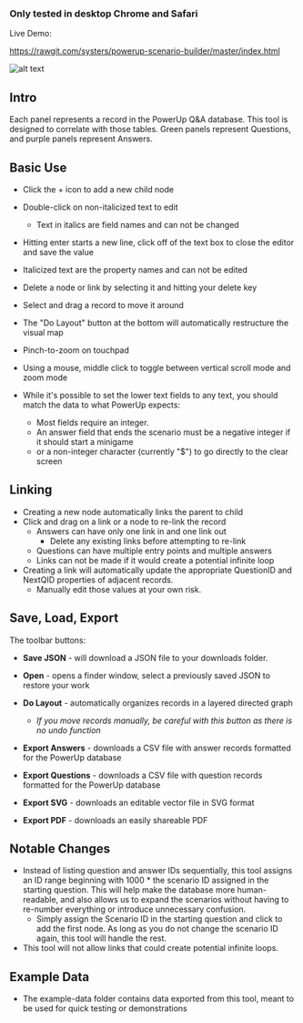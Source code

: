 ### Only tested in desktop Chrome and Safari

Live Demo:

https://rawgit.com/systers/powerup-scenario-builder/master/index.html


![alt text](https://raw.githubusercontent.com/justKD/powerup-scenario-planner/dev/example.png)

## Intro

Each panel represents a record in the PowerUp Q&A database. This tool is 
designed to correlate with those tables. Green panels represent Questions,
and purple panels represent Answers.

## Basic Use

- Click the + icon to add a new child node
- Double-click on non-italicized text to edit
    - Text in italics are field names and can not be changed
- Hitting enter starts a new line, click off of the text box to close the editor and save the value
- Italicized text are the property names and can not be edited 
- Delete a node or link by selecting it and hitting your delete key
- Select and drag a record to move it around
- The "Do Layout" button at the bottom will automatically restructure the visual map
- Pinch-to-zoom on touchpad
- Using a mouse, middle click to toggle between vertical scroll mode and zoom mode

- While it's possible to set the lower text fields to any text, you should match the data to what PowerUp expects:
    - Most fields require an integer.
    - An answer field that ends the scenario must be a negative integer if it should start a minigame
    - or a non-integer character (currently "$") to go directly to the clear screen

## Linking

- Creating a new node automatically links the parent to child
- Click and drag on a link or a node to re-link the record
    - Answers can have only one link in and one link out
        - Delete any existing links before attempting to re-link
    - Questions can have multiple entry points and multiple answers
    - Links can not be made if it would create a potential infinite loop
- Creating a link will automatically update the appropriate QuestionID and NextQID 
properties of adjacent records.
    - Manually edit those values at your own risk.

## Save, Load, Export
The toolbar buttons:

- **Save JSON** - will download a JSON file to your downloads folder.
- **Open** - opens a finder window, select a previously saved JSON to restore your work

- **Do Layout** - automatically organizes records in a layered directed graph
    - *If you move records manually, be careful with this button as there is no undo function*

- **Export Answers** - downloads a CSV file with answer records formatted for the PowerUp database
- **Export Questions** - downloads a CSV file with question records formatted for the PowerUp database

- **Export SVG** - downloads an editable vector file in SVG format
- **Export PDF** - downloads an easily shareable PDF

## Notable Changes

- Instead of listing question and answer IDs sequentially, this tool assigns an ID range beginning with 1000 * the scenario ID assigned in the starting question. This will help make the database more human-readable, and also allows us to expand the scenarios without having to re-number everything or introduce unnecessary confusion.
    - Simply assign the Scenario ID in the starting question and click to add the first node. As long as you do not change the scenario ID again, this tool will handle the rest.
- This tool will not allow links that could create potential infinite loops.

## Example Data

- The example-data folder contains data exported from this tool, meant to be used for quick testing or demonstrations
